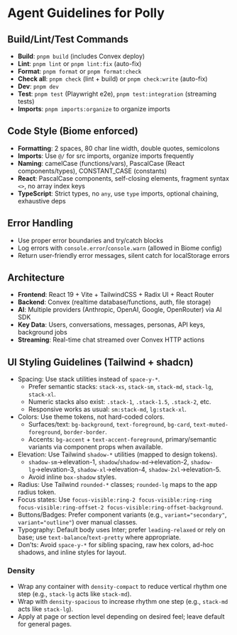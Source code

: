 # Agent Guidelines for Polly

## Build/Lint/Test Commands
- **Build**: `pnpm build` (includes Convex deploy)
- **Lint**: `pnpm lint` or `pnpm lint:fix` (auto-fix)
- **Format**: `pnpm format` or `pnpm format:check`
- **Check all**: `pnpm check` (lint + build) or `pnpm check:write` (auto-fix)
- **Dev**: `pnpm dev`
- **Test**: `pnpm test` (Playwright e2e), `pnpm test:integration` (streaming tests)
- **Imports**: `pnpm imports:organize` to organize imports

## Code Style (Biome enforced)
- **Formatting**: 2 spaces, 80 char line width, double quotes, semicolons
- **Imports**: Use `@/` for src imports, organize imports frequently
- **Naming**: camelCase (functions/vars), PascalCase (React components/types), CONSTANT_CASE (constants)
- **React**: PascalCase components, self-closing elements, fragment syntax `<>`, no array index keys
- **TypeScript**: Strict types, no `any`, use `type` imports, optional chaining, exhaustive deps

## Error Handling
- Use proper error boundaries and try/catch blocks
- Log errors with `console.error`/`console.warn` (allowed in Biome config)
- Return user-friendly error messages, silent catch for localStorage errors

## Architecture
- **Frontend**: React 19 + Vite + TailwindCSS + Radix UI + React Router
- **Backend**: Convex (realtime database/functions, auth, file storage)
- **AI**: Multiple providers (Anthropic, OpenAI, Google, OpenRouter) via AI SDK
- **Key Data**: Users, conversations, messages, personas, API keys, background jobs
- **Streaming**: Real-time chat streamed over Convex HTTP actions

## UI Styling Guidelines (Tailwind + shadcn)
- Spacing: Use stack utilities instead of `space-y-*`.
  - Prefer semantic stacks: `stack-xs`, `stack-sm`, `stack-md`, `stack-lg`, `stack-xl`.
  - Numeric stacks also exist: `.stack-1`, `.stack-1.5`, `.stack-2`, etc.
  - Responsive works as usual: `sm:stack-md`, `lg:stack-xl`.
- Colors: Use theme tokens, not hard-coded colors.
  - Surfaces/text: `bg-background`, `text-foreground`, `bg-card`, `text-muted-foreground`, `border-border`.
  - Accents: `bg-accent` + `text-accent-foreground`, primary/semantic variants via component props when available.
- Elevation: Use Tailwind `shadow-*` utilities (mapped to design tokens).
  - `shadow-sm`→elevation-1, `shadow`/`shadow-md`→elevation-2, `shadow-lg`→elevation-3, `shadow-xl`→elevation-4, `shadow-2xl`→elevation-5.
  - Avoid inline `box-shadow` styles.
- Radius: Use Tailwind `rounded-*` classes; `rounded-lg` maps to the app radius token.
- Focus states: Use `focus-visible:ring-2 focus-visible:ring-ring focus-visible:ring-offset-2 focus-visible:ring-offset-background`.
- Buttons/Badges: Prefer component variants (e.g., `variant="secondary"`, `variant="outline"`) over manual classes.
- Typography: Default body uses Inter; prefer `leading-relaxed` or rely on base; use `text-balance`/`text-pretty` where appropriate.
- Don’ts: Avoid `space-y-*` for sibling spacing, raw hex colors, ad-hoc shadows, and inline styles for layout.

### Density
- Wrap any container with `density-compact` to reduce vertical rhythm one step (e.g., `stack-lg` acts like `stack-md`).
- Wrap with `density-spacious` to increase rhythm one step (e.g., `stack-md` acts like `stack-lg`).
- Apply at page or section level depending on desired feel; leave default for general pages.
